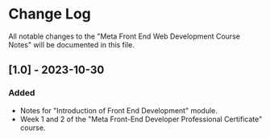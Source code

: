 
# Change Log

All notable changes to the "Meta Front End Web Development Course Notes" will be documented in this file.


## [1.0] - 2023-10-30

### Added

- Notes for "Introduction of Front End Development" module.
- Week 1 and 2 of the "Meta Front-End Developer Professional Certificate" course.

